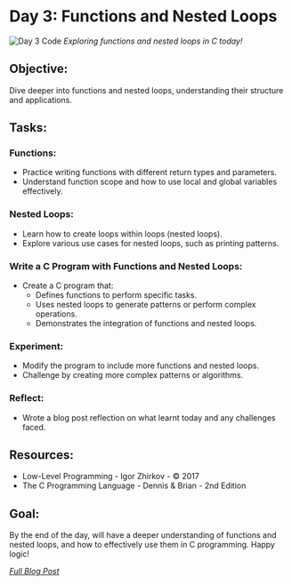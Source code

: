# Day 3: Functions and Nested Loops

![Day 3 Code](https://imgur.com/u7a2sPE.jpg)
_Exploring functions and nested loops in C today!_

## Objective:

Dive deeper into functions and nested loops, understanding their structure and applications.

## Tasks:

### Functions:

- Practice writing functions with different return types and parameters.
- Understand function scope and how to use local and global variables effectively.

### Nested Loops:

- Learn how to create loops within loops (nested loops).
- Explore various use cases for nested loops, such as printing patterns.

### Write a C Program with Functions and Nested Loops:

- Create a C program that:
  - Defines functions to perform specific tasks.
  - Uses nested loops to generate patterns or perform complex operations.
  - Demonstrates the integration of functions and nested loops.

### Experiment:

- Modify the program to include more functions and nested loops.
- Challenge by creating more complex patterns or algorithms.

### Reflect:

- Wrote a blog post reflection on what learnt today and any challenges faced.

## Resources:

- Low-Level Programming - Igor Zhirkov - © 2017
- The C Programming Language - Dennis & Brian - 2nd Edition

## Goal:

By the end of the day, will have a deeper understanding of functions and nested loops, and how to effectively use them in C programming. Happy logic!

_[Full Blog Post](https://blog.sinamathew.tech/series/100days-of-low-level/c-functions-and-nested-loops)_
